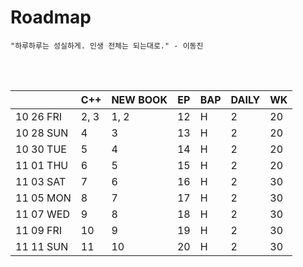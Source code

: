 # Roadmap

```
"하루하루는 성실하게. 인생 전체는 되는대로." - 이동진
```







<br><br>

|           | C++  | NEW BOOK | EP   | BAP  | DAILY | WK   |
| --------- | ---- | -------- | ---- | ---- | ----- | ---- |
| 10 26 FRI | 2, 3 | 1, 2     | 12   | H    | 2     | 20   |
| 10 28 SUN | 4    | 3        | 13   | H    | 2     | 20   |
| 10 30 TUE | 5    | 4        | 14   | H    | 2     | 20   |
| 11 01 THU | 6    | 5        | 15   | H    | 2     | 20   |
| 11 03 SAT | 7    | 6        | 16   | H    | 2     | 30   |
| 11 05 MON | 8    | 7        | 17   | H    | 2     | 30   |
| 11 07 WED | 9    | 8        | 18   | H    | 2     | 30   |
| 11 09 FRI | 10   | 9        | 19   | H    | 2     | 30   |
| 11 11 SUN | 11   | 10       | 20   | H    | 2     | 30   |

<br><br>

